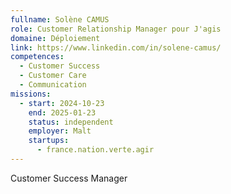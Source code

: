 ```yaml
---
fullname: Solène CAMUS
role: Customer Relationship Manager pour J'agis
domaine: Déploiement
link: https://www.linkedin.com/in/solene-camus/
competences:
  - Customer Success
  - Customer Care
  - Communication
missions:
  - start: 2024-10-23
    end: 2025-01-23
    status: independent
    employer: Malt
    startups:
      - france.nation.verte.agir
---
```

Customer Success Manager